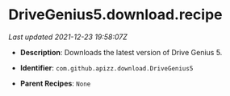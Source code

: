 # DriveGenius5.download.recipe

_Last updated 2021-12-23 19:58:07Z_

- **Description**: Downloads the latest version of Drive Genius 5.

- **Identifier**: `com.github.apizz.download.DriveGenius5`

- **Parent Recipes**: `None`